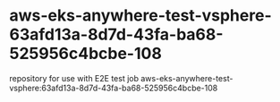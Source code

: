# aws-eks-anywhere-test-vsphere-63afd13a-8d7d-43fa-ba68-525956c4bcbe-108
repository for use with E2E test job aws-eks-anywhere-test-vsphere:63afd13a-8d7d-43fa-ba68-525956c4bcbe-108
